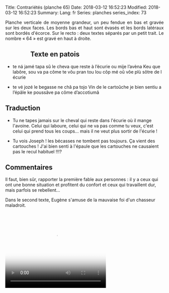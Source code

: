 Title: Contrariétés (planche 65)
Date: 2018-03-12 16:52:23
Modified: 2018-03-12 16:52:23
Summary: 
Lang: fr
Series: planches
series_index: 73

<p style="text-align:justify;">Planche verticale de moyenne grandeur,
un peu fendue en bas et gravée sur les deux faces. Les bords bas et
haut sont évasés et les bords latéraux sont bordés d'écorce. Sur le
recto : deux textes séparés par un petit trait. Le nombre « 64 » est
gravé en haut à droite. </p>

<figure class="image-block" style="float: left;">
  <img alt="" src="{static}/images/planche_65_recto.png">
  <figcaption style="max-width: 330px"></figcaption>
</figure>

## Texte en patois

- te ná jamé tapa sû le cheva que reste à l’écurie ou mije l’avèna Keu
  que labôre, sou va pa côme te vôu pran tou lou côp mé oû vôe plù
  sôtre de l écurie

- te vé jozé le begasse ne châ pa tojo Vin de le cartoûche je bien
  sentiu a l’épâle ke poussâve pa côme d’accotiumâ

## Traduction

- Tu ne tapes jamais sur le cheval qui reste dans l'écurie où il mange
  l'avoine. Celui qui laboure, celui qui ne va pas comme tu veux,
  c'est celui qui prend tous les coups… mais il ne veut plus sortir de
  l'écurie !

- Tu vois Joseph ! les bécasses ne tombent pas toujours. Ça vient des
  cartouches ! J'ai bien senti à l'épaule que les cartouches ne
  causaient pas le recul habituel !!!?

## Commentaires

Il faut, bien sûr, rapporter la première fable aux personnes : il y a
ceux qui ont une bonne situation et profitent du confort et ceux qui
travaillent dur, mais parfois se rebellent…

Dans le second texte, Eugène s'amuse de la mauvaise foi d'un chasseur
maladroit.

<video width="320" height="240" controls
  poster="{static}/images/thumbnails/video_65.jpg">
  <source src="https://d1njpgd0ygatdn.cloudfront.net/video_65.mp4" type="video/mp4">
</video>
